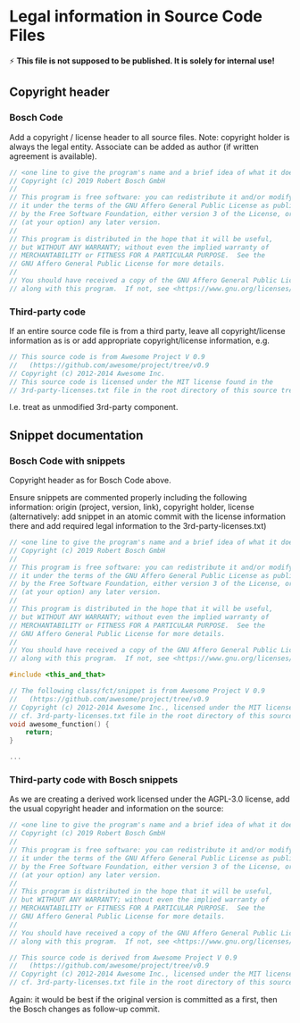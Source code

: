# Legal information in Source Code Files

:zap: __This file is not supposed to be published. It is solely for internal
use!__

## Copyright header

### Bosch Code

Add a copyright / license header to all source files. Note: copyright holder is
always the legal entity. Associate can be added as author (if written agreement
is available).

```c++
// <one line to give the program's name and a brief idea of what it does.>
// Copyright (c) 2019 Robert Bosch GmbH
//
// This program is free software: you can redistribute it and/or modify
// it under the terms of the GNU Affero General Public License as published
// by the Free Software Foundation, either version 3 of the License, or
// (at your option) any later version.
//
// This program is distributed in the hope that it will be useful,
// but WITHOUT ANY WARRANTY; without even the implied warranty of
// MERCHANTABILITY or FITNESS FOR A PARTICULAR PURPOSE.  See the
// GNU Affero General Public License for more details.
//
// You should have received a copy of the GNU Affero General Public License
// along with this program.  If not, see <https://www.gnu.org/licenses/>.
```

### Third-party code

If an entire source code file is from a third party, leave all
copyright/license information as is or add appropriate copyright/license
information, e.g.

```c++
// This source code is from Awesome Project V 0.9
//   (https://github.com/awesome/project/tree/v0.9
// Copyright (c) 2012-2014 Awesome Inc.
// This source code is licensed under the MIT license found in the
// 3rd-party-licenses.txt file in the root directory of this source tree.
```

I.e. treat as unmodified 3rd-party component.

## Snippet documentation

### Bosch Code with snippets

Copyright header as for Bosch Code above.

Ensure snippets are commented properly including the following information:
origin (project, version, link), copyright holder, license (alternatively: add
snippet in an atomic commit with the license information there and add required
legal information to the 3rd-party-licenses.txt)

```c++
// <one line to give the program's name and a brief idea of what it does.>
// Copyright (c) 2019 Robert Bosch GmbH
//
// This program is free software: you can redistribute it and/or modify
// it under the terms of the GNU Affero General Public License as published
// by the Free Software Foundation, either version 3 of the License, or
// (at your option) any later version.
//
// This program is distributed in the hope that it will be useful,
// but WITHOUT ANY WARRANTY; without even the implied warranty of
// MERCHANTABILITY or FITNESS FOR A PARTICULAR PURPOSE.  See the
// GNU Affero General Public License for more details.
//
// You should have received a copy of the GNU Affero General Public License
// along with this program.  If not, see <https://www.gnu.org/licenses/>.

#include <this_and_that>

// The following class/fct/snippet is from Awesome Project V 0.9
//   (https://github.com/awesome/project/tree/v0.9
// Copyright (c) 2012-2014 Awesome Inc., licensed under the MIT license,
// cf. 3rd-party-licenses.txt file in the root directory of this source tree.
void awesome_function() {
    return;
}

...
```

### Third-party code with Bosch snippets

As we are creating a derived work licensed under the AGPL-3.0 license,
add the usual copyright header and information on the source:

```c++
// <one line to give the program's name and a brief idea of what it does.>
// Copyright (c) 2019 Robert Bosch GmbH
//
// This program is free software: you can redistribute it and/or modify
// it under the terms of the GNU Affero General Public License as published
// by the Free Software Foundation, either version 3 of the License, or
// (at your option) any later version.
//
// This program is distributed in the hope that it will be useful,
// but WITHOUT ANY WARRANTY; without even the implied warranty of
// MERCHANTABILITY or FITNESS FOR A PARTICULAR PURPOSE.  See the
// GNU Affero General Public License for more details.
//
// You should have received a copy of the GNU Affero General Public License
// along with this program.  If not, see <https://www.gnu.org/licenses/>.

// This source code is derived from Awesome Project V 0.9
//   (https://github.com/awesome/project/tree/v0.9
// Copyright (c) 2012-2014 Awesome Inc., licensed under the MIT license,
// cf. 3rd-party-licenses.txt file in the root directory of this source tree.
```

Again: it would be best if the original version is committed as a first, then
the Bosch changes as follow-up commit.
